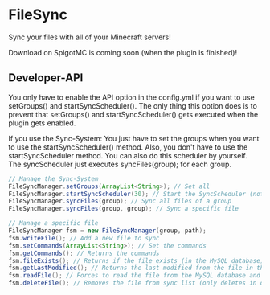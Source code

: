 # FileSync
Sync your files with all of your Minecraft servers!

Download on SpigotMC is coming soon (when the plugin is finished)!

## Developer-API
You only have to enable the API option in the config.yml if you want to use setGroups() and startSyncScheduler().
The only thing this option does is to prevent that setGroups() and startSyncScheduler() gets executed when the plugin gets enabled.

If you use the Sync-System:
You just have to set the groups when you want to use the startSyncScheduler() method.
Also, you don't have to use the startSyncScheduler method. You can also do this scheduler by yourself.
The syncScheduler just executes syncFiles(group); for each group.

```java
// Manage the Sync-System
FileSyncManager.setGroups(ArrayList<String>); // Set all 
FileSyncManager.startSyncScheduler(30); // Start the SyncScheduler (not needed)
FileSyncManager.syncFiles(group); // Sync all files of a group
FileSyncManager.syncFiles(group, group); // Sync a specific file

// Manage a specific file
FileSyncManager fsm = new FileSyncManager(group, path);
fsm.writeFile(); // Add a new file to sync
fsm.setCommands(ArrayList<String>); // Set the commands
fsm.getCommands(); // Returns the commands
fsm.fileExists(); // Returns if the file exists (in the MySQL database)
fsm.getLastModified(); // Returns the last modified from the file in the MySQL database
fsm.readFile(); // Forces to read the file from the MySQL database and write it to the server (Use FileSyncManager.syncFiles() if you don't want to force override)
fsm.deleteFile(); // Removes the file from sync list (only deletes in database, no files on disk will be deleted)
```
